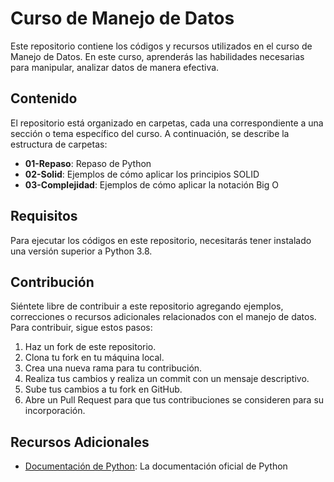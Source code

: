 # Curso de Manejo de Datos 

Este repositorio contiene los códigos y recursos utilizados en el curso de Manejo de Datos. En este curso, aprenderás las habilidades necesarias para manipular, analizar datos de manera efectiva.

## Contenido

El repositorio está organizado en carpetas, cada una correspondiente a una sección o tema específico del curso. A continuación, se describe la estructura de carpetas:

- **01-Repaso**: Repaso de Python
- **02-Solid**: Ejemplos de cómo aplicar los principios SOLID
- **03-Complejidad**: Ejemplos de cómo aplicar la notación Big O

## Requisitos

Para ejecutar los códigos en este repositorio, necesitarás tener instalado una versión superior a Python 3.8.

## Contribución

Siéntete libre de contribuir a este repositorio agregando ejemplos, correcciones o recursos adicionales relacionados con el manejo de datos. Para contribuir, sigue estos pasos:

1. Haz un fork de este repositorio.
2. Clona tu fork en tu máquina local.
3. Crea una nueva rama para tu contribución.
4. Realiza tus cambios y realiza un commit con un mensaje descriptivo.
5. Sube tus cambios a tu fork en GitHub.
6. Abre un Pull Request para que tus contribuciones se consideren para su incorporación.

## Recursos Adicionales

- [Documentación de Python](https://docs.python.org/es/3.11/): La documentación oficial de Python
